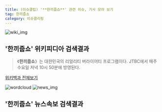 ```yaml
---
title: (이슈클립) '**한끼줍쇼**' 관련 이슈, 기사 모아 보기
tag: 한끼줍쇼
category: 이슈클리핑
---
```

![wiki_img](https://user-images.githubusercontent.com/42597476/44503234-41136a80-a6d0-11e8-9071-6fc6418eafe4.png)
## **'**한끼줍쇼**'** 위키피디아 검색결과
>《**한끼줍쇼**》는 대한민국의 리얼리티 버라이어티 프로그램이다. JTBC에서 매주 수요일 저녁 10시 50분에 방영된다.

<a href="https://ko.wikipedia.org/wiki/한끼줍쇼" target="_blank">위키백과 전체보기</a>

![wordcloud](https://s3.ap-northeast-2.amazonaws.com/lyrics101-wordcloud/2018-09-19-1537368449.png)
![news_img](https://user-images.githubusercontent.com/42597476/44507050-1206f400-a6e4-11e8-8d98-7ffbfebb353f.png)
## **'**한끼줍쇼**'** 뉴스속보 검색결과

